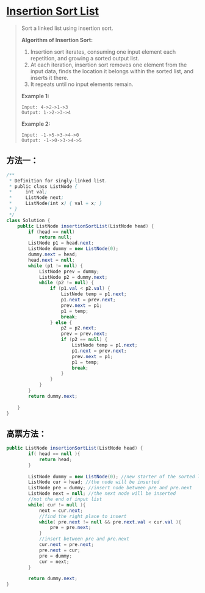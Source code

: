 # [Insertion Sort List][1]

> Sort a linked list using insertion sort.
>
> **Algorithm of Insertion Sort:**
>
> 1. Insertion sort iterates, consuming one input element each repetition, and growing a sorted output list.
> 2. At each iteration, insertion sort removes one element from the input data, finds the location it belongs within the sorted list, and inserts it there.
> 3. It repeats until no input elements remain.
>
>
> **Example 1:**
>
> ```
> Input: 4->2->1->3
> Output: 1->2->3->4
> ```
>
> **Example 2:**
>
> ```
> Input: -1->5->3->4->0
> Output: -1->0->3->4->5
> ```



## 方法一：

```java
/**
 * Definition for singly-linked list.
 * public class ListNode {
 *     int val;
 *     ListNode next;
 *     ListNode(int x) { val = x; }
 * }
 */
class Solution {
    public ListNode insertionSortList(ListNode head) {
        if (head == null)
            return null;
        ListNode p1 = head.next;
        ListNode dummy = new ListNode(0);
        dummy.next = head;
        head.next = null;
        while (p1 != null) {
            ListNode prev = dummy;
            ListNode p2 = dummy.next;
            while (p2 != null) {
                if (p1.val < p2.val) {
                    ListNode temp = p1.next;
                    p1.next = prev.next;
                    prev.next = p1;
                    p1 = temp;
                    break;
                } else {
                    p2 = p2.next;
                    prev = prev.next;
                    if (p2 == null) {
                        ListNode temp = p1.next;
                        p1.next = prev.next;
                        prev.next = p1;
                        p1 = temp;
                        break;
                    }
                }
            }
        }
        return dummy.next;
    
    }
}
```



## 高票方法：

```java
public ListNode insertionSortList(ListNode head) {
		if( head == null ){
			return head;
		}
		
		ListNode dummy = new ListNode(0); //new starter of the sorted list
		ListNode cur = head; //the node will be inserted
		ListNode pre = dummy; //insert node between pre and pre.next
		ListNode next = null; //the next node will be inserted
		//not the end of input list
		while( cur != null ){
			next = cur.next;
			//find the right place to insert
			while( pre.next != null && pre.next.val < cur.val ){
				pre = pre.next;
			}
			//insert between pre and pre.next
			cur.next = pre.next;
			pre.next = cur;
			pre = dummy;
			cur = next;
		}
		
		return dummy.next;
}
```









[1]: https://leetcode.com/problems/insertion-sort-list/